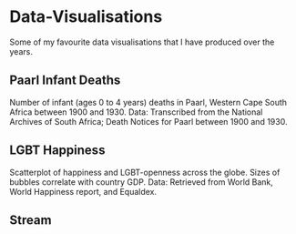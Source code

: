 # Data-Visualisations
Some of my favourite data visualisations that I have produced over the years.

##  Paarl Infant Deaths
Number of infant (ages 0 to 4 years) deaths in Paarl, Western Cape South Africa between 1900 and 1930.
Data: Transcribed from the National Archives of South Africa; Death Notices for Paarl between 1900 and 1930.

##  LGBT Happiness
Scatterplot of happiness and LGBT-openness across the globe. Sizes of bubbles correlate with country GDP. 
Data: Retrieved from World Bank, World Happiness report, and Equaldex.

##  Stream

